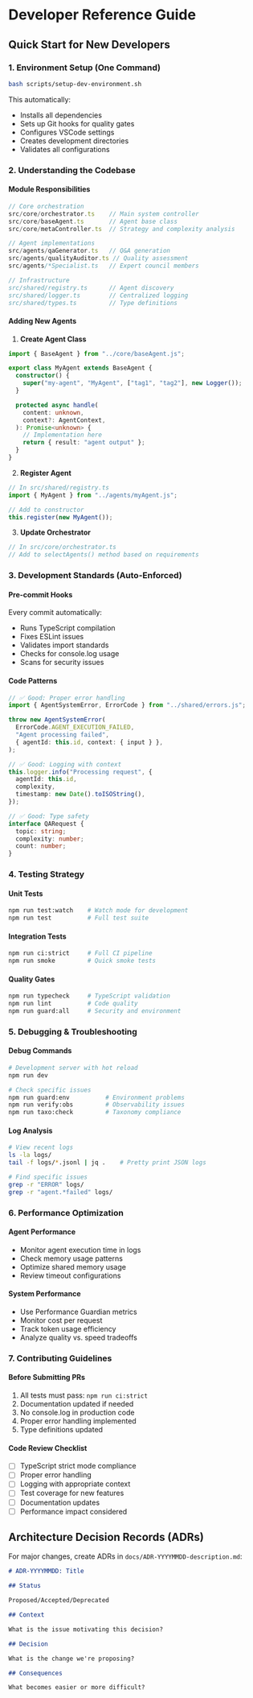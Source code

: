 # Developer Reference Guide

## Quick Start for New Developers

### 1. Environment Setup (One Command)

```bash
bash scripts/setup-dev-environment.sh
```

This automatically:

- Installs all dependencies
- Sets up Git hooks for quality gates
- Configures VSCode settings
- Creates development directories
- Validates all configurations

### 2. Understanding the Codebase

#### Module Responsibilities

```typescript
// Core orchestration
src/core/orchestrator.ts    // Main system controller
src/core/baseAgent.ts       // Agent base class
src/core/metaController.ts  // Strategy and complexity analysis

// Agent implementations
src/agents/qaGenerator.ts   // Q&A generation
src/agents/qualityAuditor.ts // Quality assessment
src/agents/*Specialist.ts   // Expert council members

// Infrastructure
src/shared/registry.ts      // Agent discovery
src/shared/logger.ts        // Centralized logging
src/shared/types.ts         // Type definitions
```

#### Adding New Agents

1. **Create Agent Class**

```typescript
import { BaseAgent } from "../core/baseAgent.js";

export class MyAgent extends BaseAgent {
  constructor() {
    super("my-agent", "MyAgent", ["tag1", "tag2"], new Logger());
  }

  protected async handle(
    content: unknown,
    context?: AgentContext,
  ): Promise<unknown> {
    // Implementation here
    return { result: "agent output" };
  }
}
```

2. **Register Agent**

```typescript
// In src/shared/registry.ts
import { MyAgent } from "../agents/myAgent.js";

// Add to constructor
this.register(new MyAgent());
```

3. **Update Orchestrator**

```typescript
// In src/core/orchestrator.ts
// Add to selectAgents() method based on requirements
```

### 3. Development Standards (Auto-Enforced)

#### Pre-commit Hooks

Every commit automatically:

- Runs TypeScript compilation
- Fixes ESLint issues
- Validates import standards
- Checks for console.log usage
- Scans for security issues

#### Code Patterns

```typescript
// ✅ Good: Proper error handling
import { AgentSystemError, ErrorCode } from "../shared/errors.js";

throw new AgentSystemError(
  ErrorCode.AGENT_EXECUTION_FAILED,
  "Agent processing failed",
  { agentId: this.id, context: { input } },
);

// ✅ Good: Logging with context
this.logger.info("Processing request", {
  agentId: this.id,
  complexity,
  timestamp: new Date().toISOString(),
});

// ✅ Good: Type safety
interface QARequest {
  topic: string;
  complexity: number;
  count: number;
}
```

### 4. Testing Strategy

#### Unit Tests

```bash
npm run test:watch    # Watch mode for development
npm run test          # Full test suite
```

#### Integration Tests

```bash
npm run ci:strict     # Full CI pipeline
npm run smoke         # Quick smoke tests
```

#### Quality Gates

```bash
npm run typecheck     # TypeScript validation
npm run lint          # Code quality
npm run guard:all     # Security and environment
```

### 5. Debugging & Troubleshooting

#### Debug Commands

```bash
# Development server with hot reload
npm run dev

# Check specific issues
npm run guard:env          # Environment problems
npm run verify:obs         # Observability issues
npm run taxo:check         # Taxonomy compliance
```

#### Log Analysis

```bash
# View recent logs
ls -la logs/
tail -f logs/*.jsonl | jq .    # Pretty print JSON logs

# Find specific issues
grep -r "ERROR" logs/
grep -r "agent.*failed" logs/
```

### 6. Performance Optimization

#### Agent Performance

- Monitor agent execution time in logs
- Check memory usage patterns
- Optimize shared memory usage
- Review timeout configurations

#### System Performance

- Use Performance Guardian metrics
- Monitor cost per request
- Track token usage efficiency
- Analyze quality vs. speed tradeoffs

### 7. Contributing Guidelines

#### Before Submitting PRs

1. All tests must pass: `npm run ci:strict`
2. Documentation updated if needed
3. No console.log in production code
4. Proper error handling implemented
5. Type definitions updated

#### Code Review Checklist

- [ ] TypeScript strict mode compliance
- [ ] Proper error handling
- [ ] Logging with appropriate context
- [ ] Test coverage for new features
- [ ] Documentation updates
- [ ] Performance impact considered

## Architecture Decision Records (ADRs)

For major changes, create ADRs in `docs/ADR-YYYYMMDD-description.md`:

```markdown
# ADR-YYYYMMDD: Title

## Status

Proposed/Accepted/Deprecated

## Context

What is the issue motivating this decision?

## Decision

What is the change we're proposing?

## Consequences

What becomes easier or more difficult?
```
